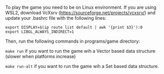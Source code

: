 To play the game you need to be on Linux environment.
If you are using WSL2, download VcXsrv (https://sourceforge.net/projects/vcxsrv/) and update your .bashrc file with the following lines:
```
export DISPLAY=$(ip route list default | awk '{print $3}'):0
export LIBGL_ALWAYS_INDIRECT=1
```
Then, run the following commands in programs/game directory:

``make run`` if you want to run the game wih a Vector based data structure (slower when platforms increase)

``make run-alt`` if you want to run the game wih a Set based data structure.
